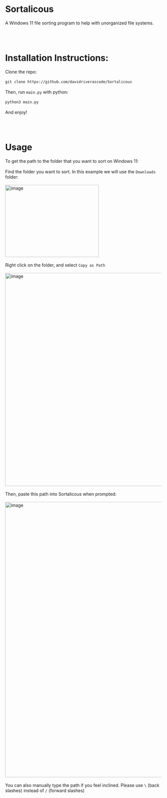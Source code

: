 # Sortalicous
A Windows 11 file sorting program to help with unorganized file systems. 

<br></br>



# Installation Instructions:
Clone the repo: <br></br>
`git clone https://github.com/davidriverascode/Sortalicous` <br></br>
Then, run `main.py` with python: <br></br>
`python3 main.py` <br></br>
And enjoy!

<br></br>

# Usage
To get the path to the folder that you want to sort on Windows 11: <br></br>
Find the folder you want to sort. In this example we will use the `Downloads` folder: <br></br>
<img width="301" height="232" alt="image" src="https://github.com/user-attachments/assets/410d8a74-07b5-4cdf-8321-a3b5ae15d35a" /> <br></br>
Right click on the folder, and select `Copy as Path` <br></br>
<img width="752" height="685" alt="image" src="https://github.com/user-attachments/assets/ee5eea67-95aa-488a-b124-dae3fa38325e" /> <br></br>
Then, paste this path into Sortalicous when prompted: <br></br>
<img width="895" height="885" alt="image" src="https://github.com/user-attachments/assets/a84aabd3-6b02-42ec-8d71-68ea34750c1a" /> <br></br>
You can also manually type the path if you feel inclined. Please use `\` (back slashes) instead of `/` (forward slashes)
